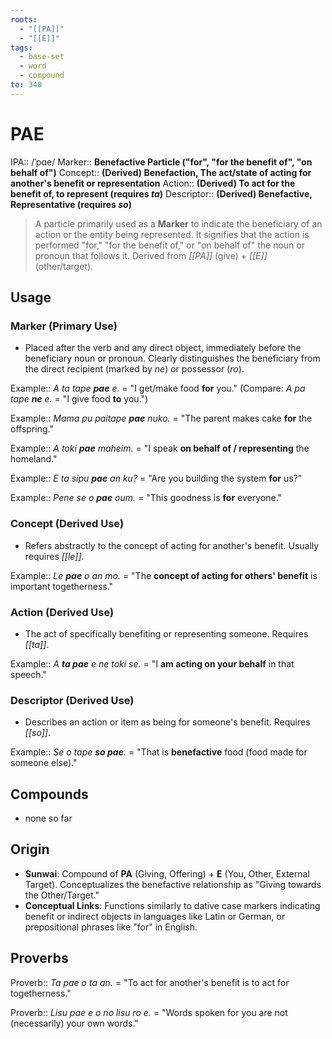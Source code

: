 ```yaml
---
roots:
  - "[[PA]]"
  - "[[E]]"
tags:
  - base-set
  - word
  - compound
to: 340
---
```


# PAE

IPA::				/ˈpɑe/
Marker::		**Benefactive Particle ("for", "for the benefit of", "on behalf of")**
Concept::		**(Derived) Benefaction, The act/state of acting for another's benefit or representation**
Action::		**(Derived) To act for the benefit of, to represent (requires *ta*)**
Descriptor::	**(Derived) Benefactive, Representative (requires *so*)**

> A particle primarily used as a **Marker** to indicate the beneficiary of an action or the entity being represented. It signifies that the action is performed "for," "for the benefit of," or "on behalf of" the noun or pronoun that follows it. Derived from *[[PA]]* (give) + *[[E]]* (other/target).

## Usage

### Marker (Primary Use)
*   Placed after the verb and any direct object, immediately before the beneficiary noun or pronoun. Clearly distinguishes the beneficiary from the direct recipient (marked by *ne*) or possessor (*ro*).

Example::   *A ta tape **pae** e.* = "I get/make food **for** you." (Compare: *A pa tape **ne** e.* = "I give food **to** you.")

Example::   *Mama pu paitape **pae** nuko.* = "The parent makes cake **for** the offspring."

Example::   *A toki **pae** maheim.* = "I speak **on behalf of / representing** the homeland."

Example::   *E ta sipu **pae** an ku?* = "Are you building the system **for** us?"

Example::   *Pene se o **pae** oum.* = "This goodness is **for** everyone."

### Concept (Derived Use)
*   Refers abstractly to the concept of acting for another's benefit. Usually requires *[[le]]*.

Example::   *Le **pae** o an mo.* = "The **concept of acting for others' benefit** is important togetherness."

### Action (Derived Use)
*   The act of specifically benefiting or representing someone. Requires *[[ta]]*.

Example::   *A **ta pae** e ne toki se.* = "I **am acting on your behalf** in that speech."

### Descriptor (Derived Use)
*   Describes an action or item as being for someone's benefit. Requires *[[so]]*.

Example::   *Se o tape **so pae**.* = "That is **benefactive** food (food made for someone else)."

## Compounds

* none so far

## Origin

*   **Sunwai**: Compound of **PA** (Giving, Offering) + **E** (You, Other, External Target). Conceptualizes the benefactive relationship as "Giving towards the Other/Target."
*   **Conceptual Links**: Functions similarly to dative case markers indicating benefit or indirect objects in languages like Latin or German, or prepositional phrases like "for" in English.

## Proverbs

Proverb:: *Ta pae o ta an.* = "To act for another's benefit is to act for togetherness."

Proverb:: *Lisu pae e o no lisu ro e.* = "Words spoken for you are not (necessarily) your own words."
